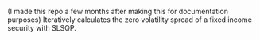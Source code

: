 (I made this repo a few months after making this for documentation purposes)
Iteratively calculates the zero volatility spread of a fixed income security with SLSQP. 
